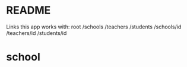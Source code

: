 # README

Links this app works with:
root
/schools
/teachers
/students
/schools/id
/teachers/id
/students/id

# school
